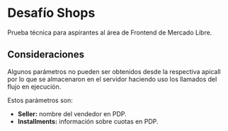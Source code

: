 # Desafío Shops
Prueba técnica para aspirantes al área de Frontend de Mercado Libre.

## Consideraciones
Algunos parámetros no pueden ser obtenidos desde la respectiva apicall por lo que se almacenaron en el servidor haciendo uso los llamados del flujo en ejecución.

Estos parámetros son:

- **Seller:** nombre del vendedor en PDP.
- **Installments:** información sobre cuotas en PDP.